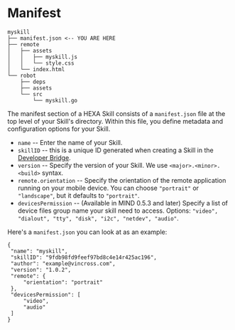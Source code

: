# Manifest

```
myskill
├── manifest.json <-- YOU ARE HERE
├── remote 
│   ├── assets
│   │   ├── myskill.js
│   │   └── style.css
│   └── index.html
└── robot 
    ├── deps 
    ├── assets
    └── src
        └── myskill.go
```

The manifest section of a HEXA Skill consists of a `manifest.json` file at the top level of your Skill's directory. Within this file, you define metadata and configuration options for your Skill. 

* `name` -- Enter the name of your Skill.
* `skillID` -- this is a unique ID generated when creating a Skill in the [Developer Bridge](https://developer.vincross.com/developer/bridge).
* `version` -- Specify the version of your Skill. We use `<major>.<minor>.<build>` syntax.
* `remote.orientation` -- Specify the orientation of the remote application running on your mobile device. You can choose `"portrait"` or `"landscape"`, but it defaults to `"portrait"`.
* `devicesPermission` -- (Available in MIND 0.5.3 and later) Specify a list of device files group name your skill need to access. Options: `"video", "dialout", "tty", "disk", "i2c", "netdev", "audio"`.

Here's a `manifest.json` you can look at as an example:

```
{
 "name": "myskill",
 "skillID": "9fdb98fd9feef97bd8c4e14r425ac196",
 "author": "example@vincross.com",
 "version": "1.0.2",
 "remote": {
     "orientation": "portrait"
 },
 "devicesPermission": [
     "video",
     "audio"
 ]
}
```




